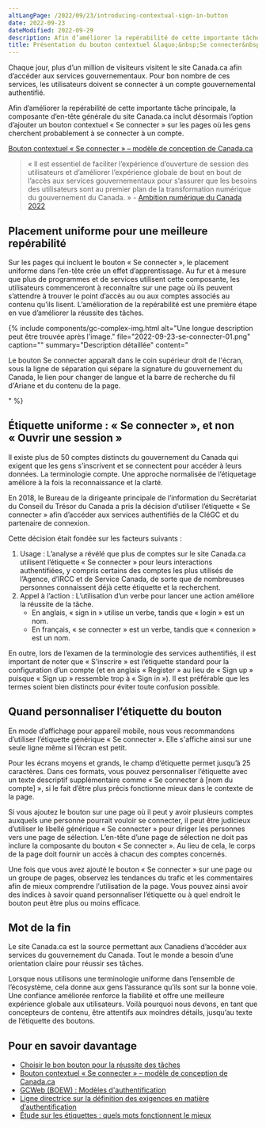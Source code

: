 ```yaml
---
altLangPage: /2022/09/23/introducing-contextual-sign-in-button
date: 2022-09-23
dateModified: 2022-09-29
description: Afin d’améliorer la repérabilité de cette importante tâche principale, la composante d’en-tête générale du site Canada.ca inclut désormais l’option d’ajouter un bouton contextuel &laquo;&nbsp;Se connecter&nbsp;&raquo; sur les pages où les gens cherchent probablement à se connecter à un compte.
title: Présentation du bouton contextuel &laquo;&nbsp;Se connecter&nbsp;&raquo;
---
```

Chaque jour, plus d’un million de visiteurs visitent le site Canada.ca afin d’accéder aux services gouvernementaux. Pour bon nombre de ces services, les utilisateurs doivent se connecter à un compte gouvernemental authentifié.

Afin d’améliorer la repérabilité de cette importante tâche principale, la composante d’en-tête générale du site Canada.ca inclut désormais l’option d’ajouter un bouton contextuel &laquo;&nbsp;Se connecter&nbsp;&raquo; sur les pages où les gens cherchent probablement à se connecter à un compte.

[Bouton contextuel &laquo;&nbsp;Se connecter&nbsp;&raquo; – modèle de conception de Canada.ca](https://conception.canada.ca/configurations-conception-communes/connexion-contextuel.html)

> &laquo;&nbsp;Il est essentiel de faciliter l’expérience d’ouverture de session des utilisateurs et d’améliorer l’expérience globale de bout en bout de l’accès aux services gouvernementaux pour s’assurer que les besoins des utilisateurs sont au premier plan de la transformation numérique du gouvernement du Canada.&nbsp;&raquo; - [Ambition numérique du Canada 2022](https://www.canada.ca/fr/gouvernement/systeme/gouvernement-numerique/plans-strategiques-operations-numeriques-gouvernement-canada/ambition-numerique-canada.html)

## Placement uniforme pour une meilleure repérabilité

Sur les pages qui incluent le bouton &laquo;&nbsp;Se connecter&nbsp;&raquo;, le placement uniforme dans l’en-tête crée un effet d’apprentissage. Au fur et à mesure que plus de programmes et de services utilisent cette composante, les utilisateurs commenceront à reconnaître sur une page où ils peuvent s’attendre à trouver le point d’accès au ou aux comptes associés au contenu qu’ils lisent. L’amélioration de la repérabilité est une première étape en vue d’améliorer la réussite des tâches.

{% include components/gc-complex-img.html
   alt="Une longue description peut être trouvée après l'image."
   file="2022-09-23-se-connecter-01.png"
   caption=""
   summary="Description détaillée"
   content="<p>Le bouton Se connecter apparaît dans le coin supérieur droit de l'écran, sous la ligne de séparation qui sépare la signature du gouvernement du Canada, le lien pour changer de langue et la barre de recherche du fil d'Ariane et du contenu de la page.</p>"
%}

## Étiquette uniforme&nbsp;: &laquo;&nbsp;Se connecter&nbsp;&raquo;, et non &laquo;&nbsp;Ouvrir une session&nbsp;&raquo;

Il existe plus de 50 comptes distincts du gouvernement du Canada qui exigent que les gens s’inscrivent et se connectent pour accéder à leurs données. La terminologie compte. Une approche normalisée de l’étiquetage améliore à la fois la reconnaissance et la clarté.

En 2018, le Bureau de la dirigeante principale de l’information du Secrétariat du Conseil du Trésor du Canada a pris la décision d’utiliser l’étiquette &laquo;&nbsp;Se connecter&nbsp;&raquo; afin d’accéder aux services authentifiés de la CléGC et du partenaire de connexion.

Cette décision était fondée sur les facteurs suivants&nbsp;:
1.  Usage&nbsp;: L’analyse a révélé que plus de comptes sur le site Canada.ca utilisent l’étiquette &laquo;&nbsp;Se connecter&nbsp;&raquo; pour leurs interactions authentifiées, y compris certains des comptes les plus utilisés de l’Agence, d’IRCC et de Service Canada, de sorte que de nombreuses personnes connaissent déjà cette étiquette et la recherchent.
2.  Appel à l’action&nbsp;: L’utilisation d’un verbe pour lancer une action améliore la réussite de la tâche.
    -  En anglais, &laquo;&nbsp;sign in&nbsp;&raquo; utilise un verbe, tandis que &laquo;&nbsp;login&nbsp;&raquo; est un nom.
    -  En français, &laquo;&nbsp;se connecter&nbsp;&raquo; est un verbe, tandis que &laquo;&nbsp;connexion&nbsp;&raquo; est un nom.

En outre, lors de l’examen de la terminologie des services authentifiés, il est important de noter que &laquo;&nbsp;S’inscrire&nbsp;&raquo; est l’étiquette standard pour la configuration d’un compte (et en anglais &laquo;&nbsp;Register&nbsp;&raquo; au lieu de &laquo;&nbsp;Sign up&nbsp;&raquo; puisque « Sign up » ressemble trop à « Sign in »). Il est préférable que les termes soient bien distincts pour éviter toute confusion possible.

## Quand personnaliser l’étiquette du bouton

En mode d’affichage pour appareil mobile, nous vous recommandons d’utiliser l’étiquette générique &laquo;&nbsp;Se connecter&nbsp;&raquo;. Elle s'affiche ainsi sur une seule ligne même si l’écran est petit.

Pour les écrans moyens et grands, le champ d’étiquette permet jusqu’à 25 caractères. Dans ces formats, vous pouvez personnaliser l’étiquette avec un texte descriptif supplémentaire comme &laquo;&nbsp;Se connecter à [nom du compte]&nbsp;&raquo;, si le fait d’être plus précis fonctionne mieux dans le contexte de la page.

Si vous ajoutez le bouton sur une page où il peut y avoir plusieurs comptes auxquels une personne pourrait vouloir se connecter, il peut être judicieux d’utiliser le libellé générique &laquo;&nbsp;Se connecter&nbsp;&raquo; pour diriger les personnes vers une page de sélection. L’en-tête d’une page de sélection ne doit pas inclure la composante du bouton &laquo;&nbsp;Se connecter&nbsp;&raquo;. Au lieu de cela, le corps de la page doit fournir un accès à chacun des comptes concernés.

Une fois que vous avez ajouté le bouton &laquo;&nbsp;Se connecter&nbsp;&raquo; sur une page ou un groupe de pages, observez les tendances du trafic et les commentaires afin de mieux comprendre l’utilisation de la page. Vous pouvez ainsi avoir des indices à savoir quand personnaliser l’étiquette ou à quel endroit le bouton peut être plus ou moins efficace.

## Mot de la fin

Le site Canada.ca est la source permettant aux Canadiens d’accéder aux services du gouvernement du Canada. Tout le monde a besoin d’une orientation claire pour réussir ses tâches.

Lorsque nous utilisons une terminologie uniforme dans l’ensemble de l’écosystème, cela donne aux gens l’assurance qu’ils sont sur la bonne voie. Une confiance améliorée renforce la fiabilité et offre une meilleure expérience globale aux utilisateurs. Voilà pourquoi nous devons, en tant que concepteurs de contenu, être attentifs aux moindres détails, jusqu’au texte de l’étiquette des boutons.

## Pour en savoir davantage
-   [Choisir le bon bouton pour la réussite des tâches](https://blogue.canada.ca/2020/12/17/choisir-des-boutons)
-   [Bouton contextuel «&nbsp;Se connecter&nbsp;» – modèle de conception de Canada.ca](https://conception.canada.ca/configurations-conception-communes/connexion-contextuel.html)
-   [GCWeb (BOEW)&nbsp;: Modèles d'authentification](https://wet-boew.github.io/GCWeb/sites/authentication/authentication-fr.html)
-   [Ligne directrice sur la définition des exigences en matière d’authentification](https://www.tbs-sct.canada.ca/pol/doc-fra.aspx?id=26262)
-   [Étude sur les étiquettes&nbsp;: quels mots fonctionnent le mieux](https://blogue.canada.ca/2020/10/02/etude-sur-les-etiquettes)
